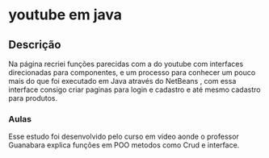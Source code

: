 # youtube em java

## Descrição

Na página recriei funções parecidas com a do youtube com interfaces direcionadas para componentes, e um processo para conhecer um pouco mais do que foi executado em Java através do NetBeans , com essa interface consigo criar paginas para login e cadastro e até mesmo cadastro para produtos. 

### Aulas

Esse estudo foi desenvolvido pelo curso em video aonde o professor Guanabara explica funções em POO metodos como Crud e interface.


